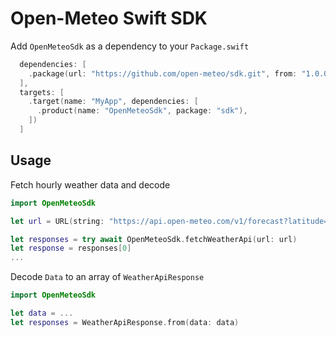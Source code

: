 # Open-Meteo Swift SDK

Add `OpenMeteoSdk` as a dependency to your `Package.swift`

```swift
  dependencies: [
    .package(url: "https://github.com/open-meteo/sdk.git", from: "1.0.0")
  ],
  targets: [
    .target(name: "MyApp", dependencies: [
      .product(name: "OpenMeteoSdk", package: "sdk"),
    ])
  ]
```


## Usage

Fetch hourly weather data and decode

```swift
import OpenMeteoSdk

let url = URL(string: "https://api.open-meteo.com/v1/forecast?latitude=52.52,40.1&longitude=13.41,8.1&hourly=temperature_2m&format=flatbuffers")!

let responses = try await OpenMeteoSdk.fetchWeatherApi(url: url)
let response = responses[0]
...
```


Decode `Data` to an array of `WeatherApiResponse`

```swift
import OpenMeteoSdk

let data = ...
let responses = WeatherApiResponse.from(data: data)
```


